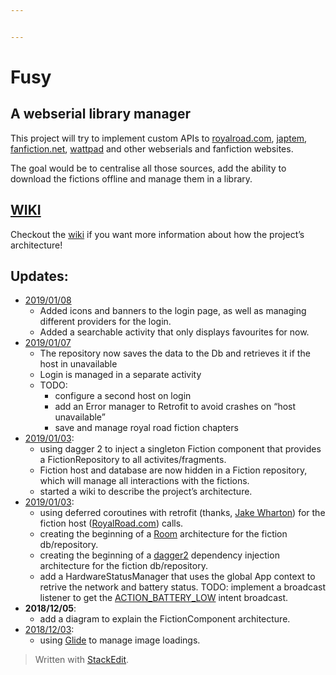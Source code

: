 ```yaml
---


---
```


<h1 id="fusy">Fusy</h1>
<h2 id="a-webserial-library-manager">A webserial library manager</h2>
<p>This project will try to implement custom APIs to <a href="https://www.royalroad.com/">royalroad.com</a>, <a href="http://japtem.com/fanfic.php">japtem</a>, <a href="https://www.fanfiction.net/">fanfiction.net</a>, <a href="https://www.wattpad.com/">wattpad</a> and other webserials and fanfiction websites.</p>
<p>The goal would be to centralise all those sources, add the ability to download the fictions offline and manage them in a library.</p>
<h2 id="wiki"><a href="https://github.com/CamilleBC/fusy/wiki">WIKI</a></h2>
<p>Checkout the <a href="https://github.com/CamilleBC/fusy/wiki">wiki</a> if you want more information about how the project’s architecture!</p>
<h2 id="updates">Updates:</h2>
<ul>
<li><a href="https://github.com/CamilleBC/fusy/commit/2801439f1cc4943a4607df2d5cf5b927e0b6a982">2019/01/08</a>
<ul>
<li>Added icons and banners to the login page, as well as managing different providers for the login.</li>
<li>Added a searchable activity that only displays favourites for now.</li>
</ul>
</li>
<li><a href="https://github.com/CamilleBC/fusy/commit/7a01a4514dca8e7182c997e50a596521e563ee44">2019/01/07</a>
<ul>
<li>The repository now saves the data to the Db and retrieves it if the host in unavailable</li>
<li>Login is managed in a separate activity</li>
<li>TODO:
<ul>
<li>configure a second host on login</li>
<li>add an Error manager to Retrofit to avoid crashes on “host unavailable”</li>
<li>save and manage royal road fiction chapters</li>
</ul>
</li>
</ul>
</li>
<li><a href="https://github.com/CamilleBC/fusy/commit/273e588588fc708cdd3dbd1852b5ea86aa22ccd2">2019/01/03</a>:
<ul>
<li>using dagger 2 to inject a singleton Fiction component that provides a FictionRepository to all activites/fragments.</li>
<li>Fiction host and database are now hidden in a Fiction repository, which will manage all interactions with the fictions.</li>
<li>started a wiki to describe the project’s architecture.</li>
</ul>
</li>
<li><a href="https://github.com/CamilleBC/fusy/commit/c4dd7b8d9de759f08e64db58bba386e260d225bd">2019/01/03</a>:
<ul>
<li>using deferred coroutines with retrofit (thanks, <a href="https://github.com/JakeWharton/retrofit2-kotlin-coroutines-adapter">Jake Wharton</a>) for the fiction host (<a href="http://RoyalRoad.com">RoyalRoad.com</a>) calls.</li>
<li>creating the beginning of a <a href="https://developer.android.com/training/data-storage/room/">Room</a> architecture for the fiction db/repository.</li>
<li>creating the beginning of a <a href="https://google.github.io/dagger/">dagger2</a> dependency injection architecture for the fiction db/repository.</li>
<li>add a HardwareStatusManager that uses the global App context to retrive the network and battery status. TODO: implement a broadcast listener to get the <a href="https://developer.android.com/reference/android/content/Intent.html#ACTION_BATTERY_LOW">ACTION_BATTERY_LOW</a> intent broadcast.</li>
</ul>
</li>
<li><strong>2018/12/05</strong>:
<ul>
<li>add a diagram to explain the FictionComponent architecture.</li>
</ul>
</li>
<li><a href="https://github.com/CamilleBC/fusy/commit/76173f3b7ca6f2c4dd43769217421a798013fa5f">2018/12/03</a>:
<ul>
<li>using <a href="https://bumptech.github.io/glide/">Glide</a> to manage image loadings.</li>
</ul>
</li>
</ul>
<blockquote>
<p>Written with <a href="https://stackedit.io/">StackEdit</a>.</p>
</blockquote>

